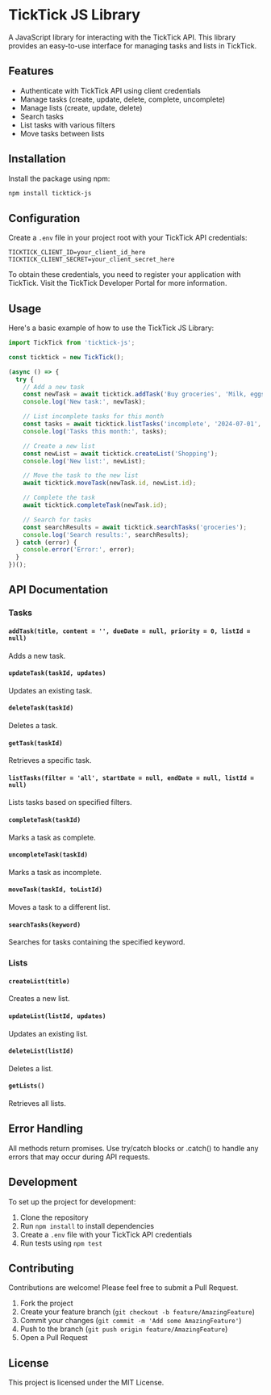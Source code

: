 # TickTick JS Library

A JavaScript library for interacting with the TickTick API. This library provides an easy-to-use interface for managing tasks and lists in TickTick.

## Features

- Authenticate with TickTick API using client credentials
- Manage tasks (create, update, delete, complete, uncomplete)
- Manage lists (create, update, delete)
- Search tasks
- List tasks with various filters
- Move tasks between lists

## Installation

Install the package using npm:

```bash
npm install ticktick-js
```

## Configuration

Create a `.env` file in your project root with your TickTick API credentials:

```
TICKTICK_CLIENT_ID=your_client_id_here
TICKTICK_CLIENT_SECRET=your_client_secret_here
```

To obtain these credentials, you need to register your application with TickTick. Visit the TickTick Developer Portal for more information.

## Usage

Here's a basic example of how to use the TickTick JS Library:

```javascript
import TickTick from 'ticktick-js';

const ticktick = new TickTick();

(async () => {
  try {
    // Add a new task
    const newTask = await ticktick.addTask('Buy groceries', 'Milk, eggs, bread', '2024-07-30', 2);
    console.log('New task:', newTask);

    // List incomplete tasks for this month
    const tasks = await ticktick.listTasks('incomplete', '2024-07-01', '2024-07-31');
    console.log('Tasks this month:', tasks);

    // Create a new list
    const newList = await ticktick.createList('Shopping');
    console.log('New list:', newList);

    // Move the task to the new list
    await ticktick.moveTask(newTask.id, newList.id);

    // Complete the task
    await ticktick.completeTask(newTask.id);

    // Search for tasks
    const searchResults = await ticktick.searchTasks('groceries');
    console.log('Search results:', searchResults);
  } catch (error) {
    console.error('Error:', error);
  }
})();
```

## API Documentation

### Tasks

#### `addTask(title, content = '', dueDate = null, priority = 0, listId = null)`

Adds a new task.

#### `updateTask(taskId, updates)`

Updates an existing task.

#### `deleteTask(taskId)`

Deletes a task.

#### `getTask(taskId)`

Retrieves a specific task.

#### `listTasks(filter = 'all', startDate = null, endDate = null, listId = null)`

Lists tasks based on specified filters.

#### `completeTask(taskId)`

Marks a task as complete.

#### `uncompleteTask(taskId)`

Marks a task as incomplete.

#### `moveTask(taskId, toListId)`

Moves a task to a different list.

#### `searchTasks(keyword)`

Searches for tasks containing the specified keyword.

### Lists

#### `createList(title)`

Creates a new list.

#### `updateList(listId, updates)`

Updates an existing list.

#### `deleteList(listId)`

Deletes a list.

#### `getLists()`

Retrieves all lists.

## Error Handling

All methods return promises. Use try/catch blocks or .catch() to handle any errors that may occur during API requests.

## Development

To set up the project for development:

1. Clone the repository
2. Run `npm install` to install dependencies
3. Create a `.env` file with your TickTick API credentials
4. Run tests using `npm test`

## Contributing

Contributions are welcome! Please feel free to submit a Pull Request.

1. Fork the project
2. Create your feature branch (`git checkout -b feature/AmazingFeature`)
3. Commit your changes (`git commit -m 'Add some AmazingFeature'`)
4. Push to the branch (`git push origin feature/AmazingFeature`)
5. Open a Pull Request

## License

This project is licensed under the MIT License.